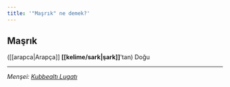 ```yaml
---
title: '"Maşrık" ne demek?'
---
```


## Maşrık
([[arapca|Arapça]] **[[kelime/sark|şark]]**'tan) Doğu

---
*Menşei: [Kubbealtı Lugatı](https://www.lugatim.com/s/maşrık)*